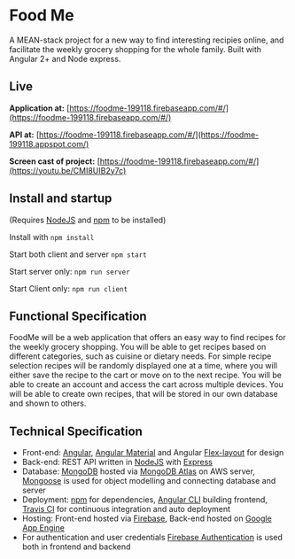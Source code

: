# Food Me

A MEAN-stack project for a new way to find interesting recipies online,
and facilitate the weekly grocery shopping for the whole family.
Built with Angular 2+ and Node express.


## Live
**Application at:** [https://foodme-199118.firebaseapp.com/#/](https://foodme-199118.firebaseapp.com/#/)

**API at:** [https://foodme-199118.firebaseapp.com/#/](https://foodme-199118.appspot.com/)

**Screen cast of project:** [https://foodme-199118.firebaseapp.com/#/](https://youtu.be/CMI8UIB2y7c)


## Install and startup

(Requires [NodeJS](https://nodejs.org/en/) and [npm](https://www.npmjs.com/) to be installed)

Install with `npm install`

Start both client and server `npm start`

Start server only:  `npm run server`

Start Client only:  `npm run client`

## Functional Specification

FoodMe will be a web application that offers an easy way to find recipes for the weekly grocery shopping.
You will be able to get recipes based on different categories, such as cuisine or dietary needs.
For simple recipe selection recipes will be randomly displayed one at a time, where you will either save the recipe to the cart or move on to the next recipe.
You will be able to create an account and access the cart across multiple devices.
You will be able to create own recipes, that will be stored in our own database and shown to others.


## Technical Specification

* Front-end: [Angular](https://angular.io/), [Angular Material](https://material.angular.io/) and Angular [Flex-layout](https://github.com/angular/flex-layout) for design
* Back-end: REST API written in [NodeJS](https://nodejs.org/en/) with [Express](https://expressjs.com/)
* Database: [MongoDB](https://www.mongodb.com/) hosted via [MongoDB Atlas](https://www.mongodb.com/cloud/atlas) on AWS server, [Mongoose](http://mongoosejs.com/) is used for object modelling and connecting database and server
* Deployment: [npm](https://www.npmjs.com/) for dependencies, [Angular CLI](https://cli.angular.io/) building frontend, [Travis CI](https://travis-ci.org/) for continuous integration and auto deployment
* Hosting: Front-end hosted via [Firebase](https://firebase.google.com/docs/hosting/), Back-end hosted on [Google App Engine](https://cloud.google.com/appengine/)
* For authentication and user credentials [Firebase Authentication](https://firebase.google.com/docs/auth/) is used both in frontend and backend